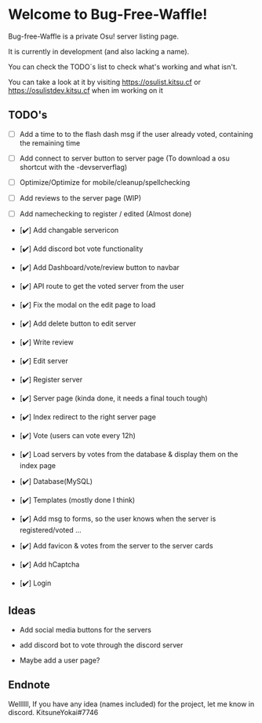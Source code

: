 # Welcome to Bug-Free-Waffle!

Bug-free-Waffle is a private Osu! server listing page.

It is currently in development (and also lacking a name).

You can check the TODO´s list to check what's working and what isn't.

You can take a look at it by visiting https://osulist.kitsu.cf or https://osulistdev.kitsu.cf when im working on it

## TODO's

- [ ] Add a time to to the flash dash msg if the user already voted, containing the remaining time

- [ ] Add connect to server button to server page (To download a osu shortcut with the -devserverflag)

- [ ] Optimize/Optimize for mobile/cleanup/spellchecking

- [ ] Add reviews to the server page (WIP)

- [ ] Add namechecking to register / edited (Almost done)

- [✔️] Add changable servericon

- [✔️] Add discord bot vote functionality

- [✔️] Add Dashboard/vote/review button to navbar

- [✔️] API route to get the voted server from the user

- [✔️] Fix the modal on the edit page to load

- [✔️] Add delete button to edit server

- [✔️] Write review

- [✔️] Edit server

- [✔️] Register server

- [✔️] Server page (kinda done, it needs a final touch tough)

- [✔️] Index redirect to the right server page

- [✔️] Vote (users can vote every 12h)

- [✔️] Load servers by votes from the database & display them on the index page

- [✔️] Database(MySQL)

- [✔️] Templates (mostly done I think)

- [✔️] Add msg to forms, so the user knows when the server is registered/voted ...

- [✔️] Add favicon & votes from the server to the server cards

- [✔️] Add hCaptcha

- [✔️] Login

## Ideas

- Add social media buttons for the servers

- add discord bot to vote through the discord server

- Maybe add a user page?

## Endnote

Wellllll,
If you have any idea (names included) for the project, let me know in discord. KitsuneYokai#7746
